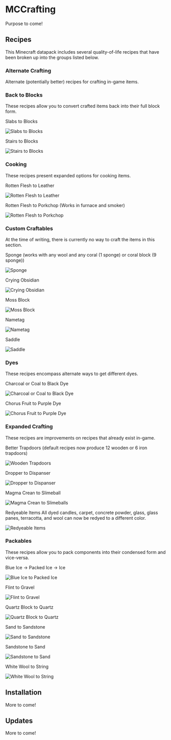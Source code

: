 <!--TODO:
- [] Add information about installing bug fix updates
-->

# MCCrafting
Purpose to come!

## Recipes
This Minecraft datapack includes several quality-of-life recipes that have been broken up into the groups listed below.


### Alternate Crafting
Alternate (potentially better) recipes for crafting in-game items.

### Back to Blocks
These recipes allow you to convert crafted items back into their full block form.

Slabs to Blocks

![Slabs to Blocks](src/slabs_to_blocks.gif)

Stairs to Blocks

![Stairs to Blocks](src/stairs_to_blocks.gif)

### Cooking
These recipes present expanded options for cooking items.

Rotten Flesh to Leather

![Rotten Flesh to Leather](src/campfire_rotten_flesh_to_leather.png)

Rotten Flesh to Porkchop (Works in furnace and smoker)

![Rotten Flesh to Porkchop](src/smoker_rotten_flesh_to_porkchop.png)

### Custom Craftables
At the time of writing, there is currently no way to craft the items in this section.

Sponge (works with any wool and any coral (1 sponge) or coral block (9 sponge))

![Sponge](src/any_coral_and_wool_to_sponge.png)

Crying Obsidian

![Crying Obsidian](src/crying_obsidian.png)

Moss Block

![Moss Block](src/moss_block.png)

Nametag

![Nametag](src/nametag.png)

Saddle

![Saddle](src/saddle.png)

### Dyes
These recipes encompass alternate ways to get different dyes.

Charcoal or Coal to Black Dye

![Charcoal or Coal to Black Dye](src/more_black_dye.gif)

Chorus Fruit to Purple Dye

![Chorus Fruit to Purple Dye](src/chorus_to_purple_dye.gif)

### Expanded Crafting
These recipes are improvements on recipes that already exist in-game.

Better Trapdoors (default recipes now produce 12 wooden or 6 iron trapdoors)

![Wooden Trapdoors](src/trapdoors.gif)

Dropper to Dispanser

![Dropper to Dispanser](src/dropper_to_dispenser.png)

Magma Crean to Slimeball

![Magma Crean to Slimeballs](src/magma_cream_to_slimeball.png)

Redyeable Items
All dyed candles, carpet, concrete powder, glass, glass panes, terracotta, and
wool can now be redyed to a different color.

![Redyeable Items](src/redyeables.png)

### Packables
These recipes allow you to pack components into their condensed form and vice-versa.

Blue Ice -> Packed Ice -> Ice

![Blue Ice to Packed Ice](src/ice.gif)

Flint to Gravel

![Flint to Gravel](src/flint_to_gravel.png)

Quartz Block to Quartz

![Quartz Block to Quartz](src/quartz_block_to_quartz.png)

Sand to Sandstone

![Sand to Sandstone](src/sand_to_sandstone.gif)

Sandstone to Sand

![Sandstone to Sand](src/sandstone_to_sand.gif)

White Wool to String

![White Wool to String](src/wool_to_string.png)

## Installation
More to come!

## Updates
More to come!